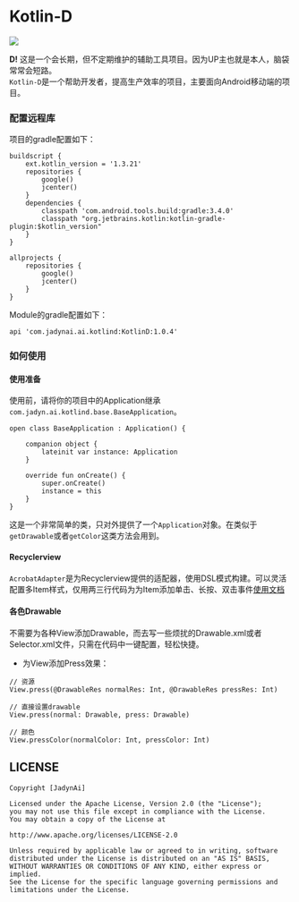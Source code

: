 # Kotlin-D
![](https://mmbiz.qpic.cn/mmbiz_gif/jqw9LvhdsxJRdy8tPr5s35tNYfwkbEefXtjr2FDSNozBjibibWRe1TH1h31gfOjWsNL2570IlgPdecfBPLicD7Rhg/0?wx_fmt=gif)

**D!**
这是一个会长期，但不定期维护的辅助工具项目。因为UP主也就是本人，脑袋常常会短路。<br>`Kotlin-D`是一个帮助开发者，提高生产效率的项目，主要面向Android移动端的项目。

### 配置远程库
项目的gradle配置如下：

```
buildscript {
    ext.kotlin_version = '1.3.21'
    repositories {
        google()
        jcenter()
    }
    dependencies {
        classpath 'com.android.tools.build:gradle:3.4.0'
        classpath "org.jetbrains.kotlin:kotlin-gradle-plugin:$kotlin_version"
    }
}

allprojects {
    repositories {
        google()
        jcenter()
    }
}
```
Module的gradle配置如下：

```
api 'com.jadynai.ai.kotlind:KotlinD:1.0.4'
```

### 如何使用
#### 使用准备
使用前，请将你的项目中的Application继承`com.jadyn.ai.kotlind.base.BaseApplication`。

```
open class BaseApplication : Application() {
    
    companion object {
        lateinit var instance: Application
    }

    override fun onCreate() {
        super.onCreate()
        instance = this
    }
}
```
这是一个非常简单的类，只对外提供了一个`Application`对象。在类似于`getDrawable`或者`getColor`这类方法会用到。

#### Recyclerview
`AcrobatAdapter`是为Recyclerview提供的适配器，使用DSL模式构建。可以灵活配置多Item样式，仅用两三行代码为为Item添加单击、长按、双击事件[使用文档](https://ailo.fun/2018/07/05/2018-07-05-kotlin-adapter/)

#### 各色Drawable
不需要为各种View添加Drawable，而去写一些烦扰的Drawable.xml或者Selector.xml文件，只需在代码中一键配置，轻松快捷。

- 为View添加Press效果：

```
// 资源
View.press(@DrawableRes normalRes: Int, @DrawableRes pressRes: Int)

// 直接设置drawable
View.press(normal: Drawable, press: Drawable)

// 颜色
View.pressColor(normalColor: Int, pressColor: Int)
```

## LICENSE

    Copyright [JadynAi]

    Licensed under the Apache License, Version 2.0 (the "License");
    you may not use this file except in compliance with the License.
    You may obtain a copy of the License at

    http://www.apache.org/licenses/LICENSE-2.0

    Unless required by applicable law or agreed to in writing, software
    distributed under the License is distributed on an "AS IS" BASIS,
    WITHOUT WARRANTIES OR CONDITIONS OF ANY KIND, either express or implied.
    See the License for the specific language governing permissions and
    limitations under the License.

